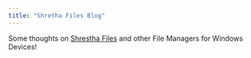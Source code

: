 ```yaml
---
title: "Shretha Files Blog"
---
```


Some thoughts on [Shrestha Files](https://www.microsoft.com/store/apps/9npnffsv2hqm) and other File Managers for Windows Devices!
